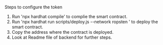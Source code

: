 Steps to configure the token

1. Run 'npx hardhat compile'  to complie the smart contract.
2. Run 'npx hardhat run scripts/deploy.js --network ropsten ' to deploy the smart contract.
3. Copy the address where the contract is deployed.
4. Look at Readme file of backend for further steps.
